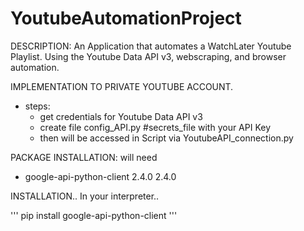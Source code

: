# YoutubeAutomationProject

DESCRIPTION: 
An Application that automates a WatchLater Youtube Playlist. Using the Youtube Data API v3, webscraping, and browser automation.

IMPLEMENTATION TO PRIVATE YOUTUBE ACCOUNT. 
- steps:
  - get credentials for Youtube Data API v3
  - create file config_API.py #secrets_file with your API Key
  - then will be accessed in Script via YoutubeAPI_connection.py
  
PACKAGE INSTALLATION: 
will need 
- google-api-python-client	2.4.0	2.4.0


INSTALLATION.. In your interpreter..

'''
pip install google-api-python-client
'''

